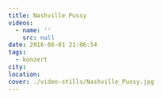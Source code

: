 ```yaml
---
title: Nashville Pussy
videos:
  - name: ''
    src: null
date: 2016-06-01 21:06:54
tags:
  - konzert
city:
location:
cover: ./video-stills/Nashville_Pussy.jpg
---
```


